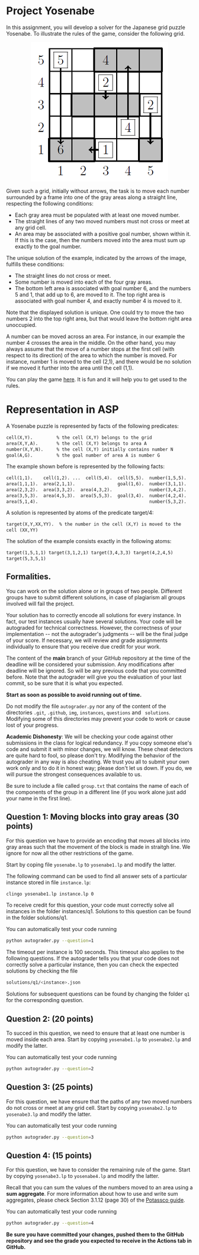# Project Yosenabe

In this assignment, you will develop a solver for the Japanese grid puzzle Yosenabe. To illustrate the rules of the game, consider the following grid.
<p align="center">
  <img src="img/yosenabe.png">
</p>
Given such a grid, initially without arrows, the task is to move each number surrounded by a frame into one of the gray areas along a straight line, respecting the following conditions:
<ul>
  <li> Each gray area must be populated with at least one moved number.</li>
  <li> The straight lines of any two moved numbers must not cross or meet at any grid cell.</li>
  <li> An area may be associated with a positive goal number, shown within it. If this is the case, then the numbers moved into the area must sum up exactly to the goal number.</li>
</ul>
The unique solution of the example, indicated by the arrows of the image, fulfills these conditions:
<ul>
  <li> The straight lines do not cross or meet.</li>
  <li> Some number is moved into each of the four gray areas.</li>
  <li> The bottom left area is associated with goal number 6, and the numbers 5 and 1, that add up to 6, are moved to it. The top right area is associated with goal number 4, and exactly number 4 is moved to it.</li>
</ul>
<p>
Note that the displayed solution is unique. One could try to move the two numbers 2 into the top right area, but that would leave the bottom right area unoccupied.
</p>
<p>
A number can be moved across an area. For instance, in our example the number 4 crosses the area in the middle. On the other hand, you may always assume that the move of a number stops at the first cell (with respect to its direction) of the area to which the number is moved. For instance, number 1 is moved to the cell (2,1), and there would be no solution if we moved it further into the area until the cell (1,1).
</p>
<p>
You can play the game <a href="https://www.nikoli.co.jp/en/puzzles/yosenabe/">here</a>. It is fun and it will help you to get used to the rules.
</p>

# Representation in ASP

A Yosenabe puzzle is represented by facts of the following predicates:
```
cell(X,Y).         % the cell (X,Y) belongs to the grid
area(X,Y,A).       % the cell (X,Y) belongs to area A
number(X,Y,N).     % the cell (X,Y) initially contains number N
goal(A,G).         % the goal number of area A is number G
```
The example shown before is represented by the following facts:
```
cell(1,1).    cell(1,2). ...  cell(5,4).  cell(5,5).  number(1,5,5).
area(1,1,1).  area(2,1,1).                goal(1,6).  number(3,1,1).
area(2,3,2).  area(3,3,2).  area(4,3,2).              number(3,4,2).
area(3,5,3).  area(4,5,3).  area(5,5,3).  goal(3,4).  number(4,2,4).
area(5,1,4).                                          number(5,3,2).
```
A solution is represented by atoms of the predicate target/4:
```
target(X,Y,XX,YY).  % the number in the cell (X,Y) is moved to the cell (XX,YY)
```
The solution of the example consists exactly in the following atoms:
```
target(1,5,1,1) target(3,1,2,1) target(3,4,3,3) target(4,2,4,5) target(5,3,5,1)
```

## Formalities.
You can work on the solution alone or in groups of two people. Different groups have to submit different solutions, in case of plagiarism all groups involved will fail the project.

Your solution has to correctly encode all solutions for every instance. In fact, our test instances usually have several solutions. Your code will be autograded for technical correctness. However, the correctness of your implementation -- not the autograder's judgments -- will be the final judge of your score. If necessary, we will review and grade assignments individually to ensure that you receive due credit for your work.

The content of the **main** branch of your GitHub repository at the time of the deadline will be considered your submission. Any modifications after deadline will be ignored. So will be any previous code that you committed before. Note that the autograder will give you the evaluation of your last commit, so be sure that it is what you expected.

**Start as soon as possible to avoid running out of time.**

Do not modify the file ```autograder.py``` nor any of the content of the directories ```.git```, ```.github```, ```img```, ```instances```, ```questions``` and ``` solutions```. Modifying some of this directories may prevent your code to work or cause lost of your progress. 

**Academic Dishonesty**: We will be checking your code against other submissions in the class for logical redundancy. If you copy someone else's code and submit it with minor changes, we will know. These cheat detectors are quite hard to fool, so please don't try. Modifying the behavior of the autograder in any way is also cheating. We trust you all to submit your own work only and to do it in honest way; please don't let us down. If you do, we will pursue the strongest consequences available to us.

Be sure to include a file called ```group.txt``` that contains the name of each of the components of the group in a different line (if you work alone just add your name in the first line).

## Question 1: Moving blocks into gray areas (30 points)

For this question we have to provide an encoding that moves all blocks into gray areas such that the movement of the block is made in straitgh line. We ignore for now all the other restrictions of the game.

Start by coping file ```yosenabe.lp``` to ```yosenabe1.lp``` and modify the latter.

The following command can be used to find all answer sets of a particular instance stored in file ```instance.lp```:
```sh
clingo yosenabe1.lp instance.lp 0
```
To receive credit for this question, your code must correctly solve all instances in the folder instances/q1. Solutions to this question can be found in the folder solutions/q1.

You can automatically test your code running
```sh
python autograder.py --question=1
```
The timeout per instance is 100 seconds. This timeout also applies to the following questions.
If the autograder tells you that your code does not correctly solve a particular instance, then you can check the expected solutions by checking the file
```sh
solutions/q1/<instance>.json
```
Solutions for subsequent questions can be found by changing the folder ```q1``` for the corresponding question.

## Question 2: (20 points)

To succed in this question, we need to ensure that at least one number is moved inside each area. Start by copying ```yosenabe1.lp``` to ```yosenabe2.lp``` and modify the latter.

You can automatically test your code running
```sh
python autograder.py --question=2
```

## Question 3: (25 points)

For this question, we have ensure that the paths of any two moved numbers do not cross or meet at any grid cell. Start by copying ```yosenabe2.lp``` to ```yosenabe3.lp``` and modify the latter.

You can automatically test your code running
```sh
python autograder.py --question=3
```

## Question 4: (15 points)

For this question, we have to consider the remaining rule of the game.  Start by copying ```yosenabe3.lp``` to ```yosenabe4.lp``` and modify the latter.

Recall that you can sum the values of the numbers moved to an area using a **sum aggregate**. For more information about how to use and write sum aggregates, please check Section 3.1.12 (page 30) of the [Potassco guide](https://github.com/potassco/guide/releases/tag/v2.2.0).

You can automatically test your code running
```sh
python autograder.py --question=4
```

**Be sure you have committed your changes, pushed them to the GitHub repository and see the grade you expected to receive in the Actions tab in GitHub.**

